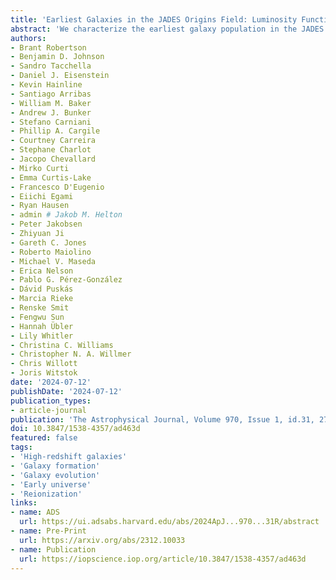 ```yaml
---
title: 'Earliest Galaxies in the JADES Origins Field: Luminosity Function and Cosmic Star Formation Rate Density 300 Myr after the Big Bang'
abstract: 'We characterize the earliest galaxy population in the JADES Origins Field, the deepest imaging field observed with JWST. We make use of ancillary Hubble Space Telescope optical images (five filters spanning {{< math >}}$0.4-0.9\ \mu\mathrm{m}${{< /math >}}) and novel JWST images with {{< math >}}$14${{< /math >}} filters spanning {{< math >}}$0.8-5.0\ \mu\mathrm{m}${{< /math >}}, including seven medium-band filters, and reaching total exposure times of up to {{< math >}}$46\ \mathrm{hours}${{< /math >}} per filter. We combine all our data at {{< math >}}$> 2.3\ \mu\mathrm{m}${{< /math >}} to construct an ultradeep image, reaching as deep as {{< math >}}$\approx 31.4\ \mathrm{AB\ mag}${{< /math >}} in the stack and {{< math >}}$30.3-31.0\ \mathrm{AB\ mag}${{< /math >}} ({{< math >}}$5\sigma${{< /math >}}, {{< math >}}$r = 0.1\ \mathrm{arcsec}${{< /math >}} circular aperture) in individual filters. We measure photometric redshifts and use robust selection criteria to identify a sample of eight galaxy candidates at redshifts {{< math >}}$z = 11.5-15${{< /math >}}. These objects show compact half-light radii of {{< math >}}$R_{1/2} \sim 50-200\ \mathrm{pc}${{< /math >}}, stellar masses of {{< math >}}$M_{\ast} \sim 10^{7}-10^{8}\ M_{\odot}${{< /math >}}, and star formation rates {{< math >}}$\sim 0.1-1\ M_{\odot}/\mathrm{yr}${{< /math >}}. Our search finds no candidates at {{< math >}}$15 < z < 20${{< /math >}}, placing upper limits at these redshifts. We develop a forward-modeling approach to infer the properties of the evolving luminosity function without binning in redshift or luminosity that marginalizes over the photometric redshift uncertainty of our candidate galaxies and incorporates the impact of nondetections. We find a {{< math >}}$z = 12${{< /math >}} luminosity function in good agreement with prior results, and that the luminosity function normalization and UV luminosity density decline by a factor of {{< math >}}$\sim 2.5${{< /math >}} from {{< math >}}$z = 12${{< /math >}} to {{< math >}}$z = 14${{< /math >}}. We discuss the possible implications of our results in the context of theoretical models for evolution of the dark matter halo mass function.'
authors:
- Brant Robertson
- Benjamin D. Johnson
- Sandro Tacchella
- Daniel J. Eisenstein
- Kevin Hainline
- Santiago Arribas
- William M. Baker
- Andrew J. Bunker
- Stefano Carniani
- Phillip A. Cargile
- Courtney Carreira
- Stephane Charlot
- Jacopo Chevallard
- Mirko Curti
- Emma Curtis-Lake
- Francesco D'Eugenio
- Eiichi Egami
- Ryan Hausen
- admin # Jakob M. Helton
- Peter Jakobsen
- Zhiyuan Ji
- Gareth C. Jones
- Roberto Maiolino
- Michael V. Maseda
- Erica Nelson
- Pablo G. Pérez-González
- Dávid Puskás
- Marcia Rieke
- Renske Smit
- Fengwu Sun
- Hannah Übler
- Lily Whitler
- Christina C. Williams
- Christopher N. A. Willmer
- Chris Willott
- Joris Witstok
date: '2024-07-12'
publishDate: '2024-07-12'
publication_types:
- article-journal
publication: 'The Astrophysical Journal, Volume 970, Issue 1, id.31, 27 pages'
doi: 10.3847/1538-4357/ad463d
featured: false
tags:
- 'High-redshift galaxies'
- 'Galaxy formation'
- 'Galaxy evolution'
- 'Early universe'
- 'Reionization'
links:
- name: ADS
  url: https://ui.adsabs.harvard.edu/abs/2024ApJ...970...31R/abstract
- name: Pre-Print
  url: https://arxiv.org/abs/2312.10033
- name: Publication
  url: https://iopscience.iop.org/article/10.3847/1538-4357/ad463d
---
```


